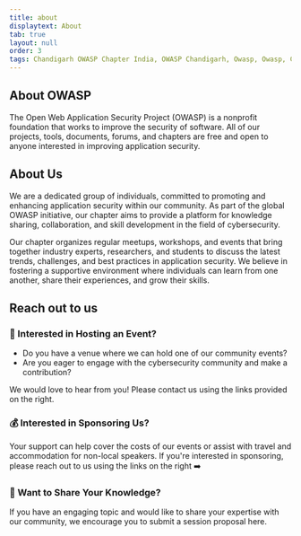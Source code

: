 ```yaml
---
title: about
displaytext: About
tab: true
layout: null
order: 3
tags: Chandigarh OWASP Chapter India, OWASP Chandigarh, Owasp, Owasp, Chandigarh,Owasp chapter
---
```


## About OWASP

The Open Web Application Security Project (OWASP) is a nonprofit foundation that works to improve the security of software. All of our projects, tools, documents, forums, and chapters are free and open to anyone interested in improving application security. 

## About Us

We are a dedicated group of individuals, committed to promoting and enhancing application security within our community. As part of the global OWASP initiative, our chapter aims to provide a platform for knowledge sharing, collaboration, and skill development in the field of cybersecurity.

Our chapter organizes regular meetups, workshops, and events that bring together industry experts, researchers, and students to discuss the latest trends, challenges, and best practices in application security. We believe in fostering a supportive environment where individuals can learn from one another, share their experiences, and grow their skills.

## Reach out to us

### 🏢 Interested in Hosting an Event?

- Do you have a venue where we can hold one of our community events?
- Are you eager to engage with the cybersecurity community and make a contribution?

We would love to hear from you! Please contact us using the links provided on the right.

### 💰 Interested in Sponsoring Us?

Your support can help cover the costs of our events or assist with travel and accommodation for non-local speakers. If you're interested in sponsoring, please reach out to us using the links on the right ➡️

### 🎤 Want to Share Your Knowledge?

If you have an engaging topic and would like to share your expertise with our community, we encourage you to submit a session proposal here.
